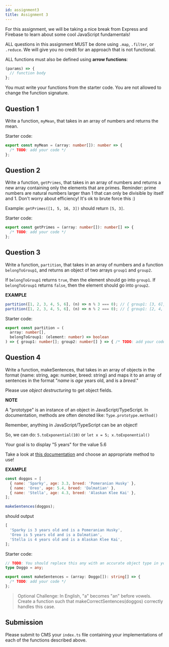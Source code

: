 ```yaml
---
id: assignment3
title: Assignment 3
---
```


For this assignment, we will be taking a nice break from Express and Firebase to learn about some cool JavaScript fundamentals!

ALL questions in this assignment MUST be done using `.map`, `.filter`, or `.reduce`. We will give you no credit for an approach that is not functional.

ALL functions must also be defined using **arrow functions**:

```ts
(params) => {
  // function body
};
```

You must write your functions from the starter code. You are not allowed to change the function signature.

## Question 1

Write a function, `myMean`, that takes in an array of numbers and returns the mean.

Starter code:

```typescript
export const myMean = (array: number[]): number => {
  /* TODO: add your code */
};
```

## Question 2

Write a function, `getPrimes`, that takes in an array of numbers and returns a new array containing only the elements that are primes.
Reminder: prime numbers are natural numbers larger than 1 that can only be divisible by itself and 1. Don't worry about efficiency! It's ok to brute force this :)

Example: `getPrimes([1, 5, 16, 3])` should return `[5, 3]`.

Starter code:

```typescript
export const getPrimes = (array: number[]): number[] => {
  /* TODO: add your code */
};
```

## Question 3

Write a function, `partition`, that takes in an array of numbers and a function `belongToGroup1`, and returns an object of two arrays `group1` and `group2`.

If `belongToGroup1` returns `true`, then the element should go into `group1`. If `belongToGroup1` returns `false`, then the element should go into `group2`.

**EXAMPLE**

```js
partition([1, 2, 3, 4, 5, 6], (n) => n % 3 === 0); // { group1: [3, 6], [1, 2, 4, 5] }
partition([1, 2, 3, 4, 5, 6], (n) => n % 2 === 0); // { group1: [2, 4, 6], [1, 3, 5] }
```

Starter code:

```typescript
export const partition = (
  array: number[],
  belongToGroup1: (element: number) => boolean
) => { group1: number[]; group2: number[] } => { /* TODO: add your code */ }
```

## Question 4

Write a function, makeSentences, that takes in an array of objects
in the format {name: string, age: number, breed: string} and maps it to an array of sentences
in the format "_name_ is _age_ years old, and is a _breed_."

Please use _object destructuring_ to get object fields.

**NOTE**

A "prototype" is an instance of an object in JavaScript/TypeScript. In documentation, methods are often denoted like:
`Type.prototype.method()`

Remember, anything in JavaScript/TypeScript can be an object!

So, we can do: `5.toExponential(10)` or `let x = 5; x.toExponential()`

Your goal is to display "5 years" for the value 5.6

Take a look at [this documentation](https://developer.mozilla.org/en-US/docs/Web/JavaScript/Reference/Global_Objects/Number#Methods) and choose an appropriate method to use!

**EXAMPLE**

```js
const doggos = [
  { name: 'Sparky', age: 3.3, breed: 'Pomeranian Husky' },
  { name: 'Oreo', age: 5.4, breed: 'Dalmatian' },
  { name: 'Stella', age: 4.3, breed: 'Alaskan Klee Kai' },
];

makeSentences(doggos);
```

should output

```js
[
  'Sparky is 3 years old and is a Pomeranian Husky',
  'Oreo is 5 years old and is a Dalmatian',
  'Stella is 4 years old and is a Alaskan Klee Kai',
];
```

Starter code:

```typescript
// TODO: You should replace this any with an accurate object type in your submission!
type Doggo = any;

export const makeSentences = (array: Doggo[]): string[] => {
  /* TODO: add your code */
};
```

> Optional Challenge: In English, "a" becomes "an" before vowels. Create a function such that makeCorrectSentences(doggos) correctly handles this case.

## Submission

Please submit to CMS your `index.ts` file containing your implementations of each of the functions described above.
